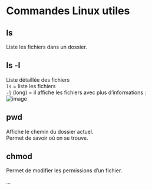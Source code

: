 # Commandes Linux utiles

## ls
Liste les fichiers dans un dossier.  
## ls -l
Liste détaillée des fichiers  
`ls` = liste les fichiers  
`-l` (long) = il affiche les fichiers avec plus d’informations :  
![image](https://github.com/user-attachments/assets/b6473c5d-afed-4cac-b2ce-f7edab82cf16)


## pwd 
Affiche le chemin du dossier actuel.  
Permet de savoir où on se trouve.

## chmod
Permet de modifier les permissions d’un fichier.

...
